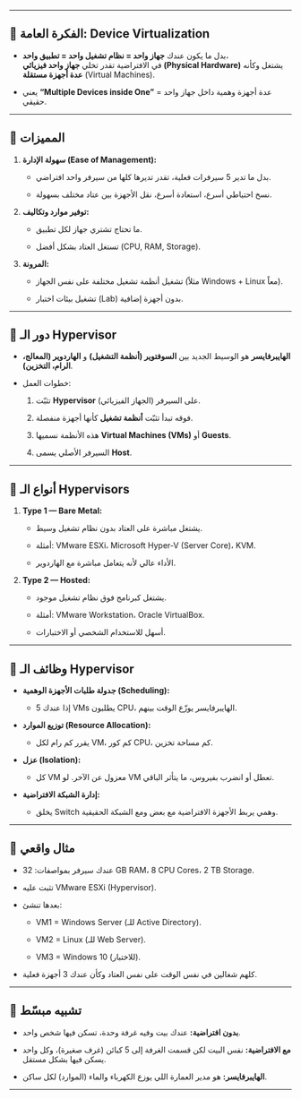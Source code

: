 
---

## 📌 الفكرة العامة: Device Virtualization

- بدل ما يكون عندك **جهاز واحد = نظام تشغيل واحد = تطبيق واحد**،  
    في الافتراضية تقدر تخلي **جهاز واحد فيزيائي (Physical Hardware)** يشتغل وكأنه **عدة أجهزة مستقلة** (Virtual Machines).
    
- يعني **“Multiple Devices inside One”** = عدة أجهزة وهمية داخل جهاز واحد حقيقي.
    

---

## 📌 المميزات

1. **سهولة الإدارة (Ease of Management):**
    
    - بدل ما تدير 5 سيرفرات فعلية، تقدر تديرها كلها من سيرفر واحد افتراضي.
        
    - نسخ احتياطي أسرع، استعادة أسرع، نقل الأجهزة بين عتاد مختلف بسهولة.
        
2. **توفير موارد وتكاليف:**
    
    - ما تحتاج تشتري جهاز لكل تطبيق.
        
    - تستغل العتاد بشكل أفضل (CPU, RAM, Storage).
        
3. **المرونة:**
    
    - تشغيل أنظمة تشغيل مختلفة على نفس الجهاز (مثلاً Windows + Linux معاً).
        
    - تشغيل بيئات اختبار (Lab) بدون أجهزة إضافية.
        

---

## 📌 دور الـ **Hypervisor**

- **الهايبرفايسر** هو الوسيط الجديد بين **السوفتوير (أنظمة التشغيل)** و **الهاردوير (المعالج، الرام، التخزين)**.
    
- خطوات العمل:
    
    1. تثبّت **Hypervisor** على السيرفر (الجهاز الفيزيائي).
        
    2. فوقه تبدأ تثبّت **أنظمة تشغيل** كأنها أجهزة منفصلة.
        
    3. هذه الأنظمة نسميها **Virtual Machines (VMs)** أو **Guests**.
        
    4. السيرفر الأصلي يسمى **Host**.
        

---

## 📌 أنواع الـ Hypervisors

1. **Type 1 — Bare Metal:**
    
    - يشتغل مباشرة على العتاد بدون نظام تشغيل وسيط.
        
    - أمثلة: VMware ESXi، Microsoft Hyper-V (Server Core)، KVM.
        
    - الأداء عالي لأنه يتعامل مباشرة مع الهاردوير.
        
2. **Type 2 — Hosted:**
    
    - يشتغل كبرنامج فوق نظام تشغيل موجود.
        
    - أمثلة: VMware Workstation، Oracle VirtualBox.
        
    - أسهل للاستخدام الشخصي أو الاختبارات.
        

---

## 📌 وظائف الـ Hypervisor

- **جدولة طلبات الأجهزة الوهمية (Scheduling):**
    
    - إذا عندك 5 VMs يطلبون CPU، الهايبرفايسر يوزّع الوقت بينهم.
        
- **توزيع الموارد (Resource Allocation):**
    
    - يقرر كم رام لكل VM، كم كور CPU، كم مساحة تخزين.
        
- **عزل (Isolation):**
    
    - كل VM معزول عن الآخر. لو VM تعطل أو انضرب بفيروس، ما يتأثر الباقي.
        
- **إدارة الشبكة الافتراضية:**
    
    - يخلق Switch وهمي يربط الأجهزة الافتراضية مع بعض ومع الشبكة الحقيقية.
        

---

## 📌 مثال واقعي

- عندك سيرفر بمواصفات: 32 GB RAM، 8 CPU Cores، 2 TB Storage.
    
- تثبت عليه VMware ESXi (Hypervisor).
    
- بعدها تنشئ:
    
    - VM1 = Windows Server (للـ Active Directory).
        
    - VM2 = Linux (للـ Web Server).
        
    - VM3 = Windows 10 (للاختبار).
        
- كلهم شغالين في نفس الوقت على نفس العتاد وكأن عندك 3 أجهزة فعلية.
    

---

## 📌 تشبيه مبسّط

- **بدون افتراضية:** عندك بيت وفيه غرفة وحدة، تسكن فيها شخص واحد.
    
- **مع الافتراضية:** نفس البيت لكن قسمت الغرفة إلى 5 كبائن (غرف صغيرة)، وكل واحد يسكن فيها بشكل مستقل.
    
- **الهايبرفايسر:** هو مدير العمارة اللي يوزع الكهرباء والماء (الموارد) لكل ساكن.
    

---

